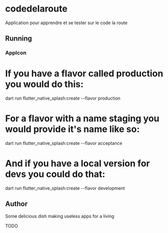 # codedelaroute

Application pour apprendre et se tester sur le code la route

## Running

### AppIcon

# If you have a flavor called production you would do this:
dart run flutter_native_splash:create --flavor production

# For a flavor with a name staging you would provide it's name like so:
dart run flutter_native_splash:create --flavor acceptance

# And if you have a local version for devs you could do that:
dart run flutter_native_splash:create --flavor development


## Author

Some delicious dish making useless apps for a living


TODO